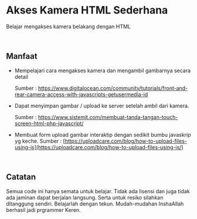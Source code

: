 Akses Kamera HTML Sederhana
===========================

Belajar mengakses kamera belakang dengan HTML

 

Manfaat
-------

-   Mempelajari cara mengakses kamera dan mengambil gambarnya secara detail

    Sumber :
    <https://www.digitalocean.com/community/tutorials/front-and-rear-camera-access-with-javascripts-getusermedia-id>

-   Dapat menyimpan gambar / upload ke server setelah ambil dari kamera.

    Sumber :
    <https://www.sistemit.com/membuat-tanda-tangan-touch-screen-html-php-javascript/>

-   Membuat form upload gambar interaktip dengan sedikit bumbu javaskrip yg
    keche. Sumber :
    [https://uploadcare.com/blog/how-to-upload-files-using-js](https://uploadcare.com/blog/how-to-upload-files-using-js/)

 

Catatan
-------

Semua code ini hanya semata untuk belajar. Tidak ada lisensi dan juga tidak ada
jaminan dapat berjalan langsung. Serta untuk resiko silahkan ditanggung sendiri.
Belajarlah dengan tekun. Mudah-mudahan InshaAllah berhasil jadi prgrammer Keren.
